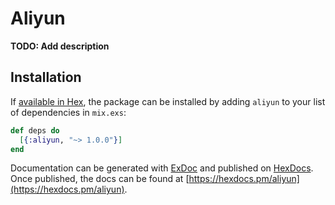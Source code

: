# Aliyun

**TODO: Add description**

## Installation

If [available in Hex](https://hex.pm/docs/publish), the package can be installed
by adding `aliyun` to your list of dependencies in `mix.exs`:

```elixir
def deps do
  [{:aliyun, "~> 1.0.0"}]
end
```

Documentation can be generated with [ExDoc](https://github.com/elixir-lang/ex_doc)
and published on [HexDocs](https://hexdocs.pm). Once published, the docs can
be found at [https://hexdocs.pm/aliyun](https://hexdocs.pm/aliyun).

